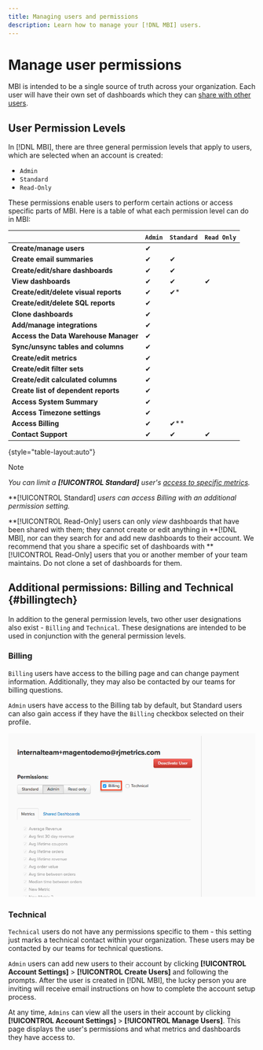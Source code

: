 ```yaml
---
title: Managing users and permissions
description: Learn how to manage your [!DNL MBI] users. 
---
```

# Manage user permissions

MBI is intended to be a single source of truth across your organization. Each user will have their own set of dashboards which they can [share with other users](../../data-user/dashboards/share-dashboard-with-users.md).

## User Permission Levels

In [!DNL MBI], there are three general permission levels that apply to users, which are selected when an account is created:

* `Admin`
* `Standard`
* `Read-Only`

These permissions enable users to perform certain actions or access specific parts of MBI. Here is a table of what each permission level can do in MBI:

|   | `Admin` | `Standard` | `Read Only` |
| -----|-----|-----|----|
| **Create/manage users** | ✔|   |   |
| **Create email summaries** | ✔ | ✔ |   |
| **Create/edit/share dashboards** | ✔ | ✔ |   |
| **View dashboards** | ✔ | ✔ | ✔ |
| **Create/edit/delete visual reports** | ✔ | ✔* |   |
| **Create/edit/delete SQL reports** | ✔ |  |   |
| **Clone dashboards** | ✔ |   |   |
| **Add/manage integrations** | ✔ |   |   |
| **Access the Data Warehouse Manager** | ✔ |   |   |
| **Sync/unsync tables and columns** | ✔ |   |   |
| **Create/edit metrics** | ✔ |   |   |
| **Create/edit filter sets** | ✔ |   |   |
| **Create/edit calculated columns** | ✔ |   |   |
| **Create list of dependent reports** | ✔ |   |   |
| **Access System Summary** | ✔ |   |   |
| **Access Timezone settings** | ✔ |   |   |
| **Access Billing** | ✔ | ✔** |   |
| **Contact Support** | ✔ | ✔ | ✔ |

{style="table-layout:auto"}

>[!NOTE]
>
>_You can limit a **[!UICONTROL Standard]** user's [access to specific metrics](../../administrator/user-management/restrict*-metric-access.md)._
>
>**[!UICONTROL Standard] _users can access Billing with an additional permission setting._
>
>**[!UICONTROL Read-Only] users can only _view_ dashboards that have been shared with them; they cannot create or edit anything in **[!DNL MBI], nor can they search for and add new dashboards to their account. We recommend that you share a specific set of dashboards with **[!UICONTROL Read-Only] users that you or another member of your team maintains. Do not clone a set of dashboards for them.

## Additional permissions: Billing and Technical {#billingtech}

In addition to the general permission levels, two other user designations also exist - `Billing` and `Technical`. These designations are intended to be used in conjunction with the general permission levels.

### Billing

`Billing` users have access to the billing page and can change payment information. Additionally, they may also be contacted by our teams for billing questions.

`Admin` users have access to the Billing tab by default, but Standard users can also gain access if they have the `Billing` checkbox selected on their profile.

![billing](../../assets/billing.png)<!--{: width="550" height="363"}-->

### Technical

`Technical` users do not have any permissions specific to them - this setting just marks a technical contact within your organization. These users may be contacted by our teams for technical questions.

`Admin` users can add new users to their account by clicking **[!UICONTROL Account Settings]** > **[!UICONTROL Create Users]** and following the prompts. After the user is created in [!DNL MBI], the lucky person you are inviting will receive email instructions on how to complete the account setup process.

At any time, `Admins` can view all the users in their account by clicking **[!UICONTROL Account Settings]** > **[!UICONTROL Manage Users]**. This page displays the user's permissions and what metrics and dashboards they have access to.
